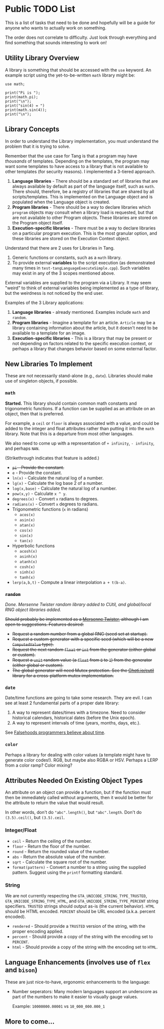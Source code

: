 # Public TODO List
This is a list of tasks that need to be done and hopefully will be a guide for anyone who wants to actually work on something.

The order does not correlate to difficulty.  Just look through everything and find something that sounds interesting to work on!

## Utility Library Overview
A library is something that should be accessed with the `use` keyword.  An example script using the yet-to-be-written `math` library might be:
```
use math;

print("Pi is ");
print(math.pi);
print("\n");
print("sin(4) = ")
print(math.sin(4));
print("\n");
```

## Library Concepts
In order to understand the Library implementation, you must understand the problem that it is trying to solve.

Remember that the use case for Tang is that a program may have *thousands* of templates.  Depending on the templates, the program may want some templates to have access to a library that is not available to other templates (for security reasons).  I implemented a 3-tiered approach.
  1. **Language libraries** - There should be a standard set of libraries that are always available by default as part of the language itself, such as `math`.  There should, therefore, be a registry of libraries that are shared by all scripts/templates.  This is implemented on the Language object and is populated when the Language object is created.
  2. **Program libraries** - There should be a way to declare libraries which `program` objects may consult when a library load is requested, but that are not available to other Program objects.  These libraries are stored on the Program object itself.
  3. **Execution-specific libraries** - There must be a way to declare libraries on a particular program execution.  This is the most granular option, and these libraries are stored on the Execution Context object.

Understand that there are 2 uses for Libraries in Tang.
  1. Generic functions or constants, such as a `math` library.
  2. To provide external **variables** to the script execution (as demonstrated many times in `test-tangLanguageExecuteSimple.cpp`).  Such variables may exist in any of the 3 scopes mentioned above.

External variables are supplied to the program via a Library.  It may seem "weird" to think of external variables being implemented as a type of library, but the weirdness is not noticed by the end user.

Examples of the 3 Library applications:
  1. **Language libraries** - already mentioned.  Examples include `math` and `random`.
  2. **Program libraries** - Imagine a template for an article.  `Article` may be a library containing information about the article, but it doesn't need to be available to a template for an image.
  3. **Execution-specific libraries** - This is a library that may be present or not depending on factors related to the specific execution context, or perhaps a library that changes behavior based on some external factor.

## New Libraries To Implement
These are not necessarily stand-alone (e.g., `date`).  Libraries should make use of singleton objects, if possible.

### `math`
**Started.**  This library should contain common math constants and trigonometric functions.  If a function can be supplied as an attribute on an object, then that is preferred.

For example, a `ceil` or `floor` is always associated with a value, and could be added to the integer and float attributes rather than putting it into the `math` library.  Note that this is a departure from most other languages.

We also need to come up with a representation of `+ infinity`, `- infinity`, and perhaps `NAN`.

(Strikethrough indicates that feature is added.)
  * ~~`pi` - Provide the constant.~~
  * `e` - Provide the constant.
  * `ln(x)` - Calculate the natural log of a number.
  * `lg(x)` - Calculate the log base 2 of a number.
  * `log(x,base)` - Calculate the natural log of a number.
  * `pow(x,y)` - Calculate `x ^ y`.
  * `degrees(x)` - Convert `x` radians to degrees.
  * `radians(x)` - Convert `x` degrees to radians.
  * Trigonometric functions (`x` in radians)
    * `acos(x)`
    * `asin(x)`
    * `atan(x)`
    * `cos(x)`
    * `sin(x)`
    * `tan(x)`
  * Hyperbolic functions
    * `acosh(x)`
    * `asinh(x)`
    * `atanh(x)`
    * `cosh(x)`
    * `sinh(x)`
    * `tanh(x)`
  * `lerp(a,b,t)` - Compute a linear interpolation `a + t(b-a)`.

### ~~`random`~~

*Done.  Mersenne Twister random library added to CUtil, and global/local RNG object libraries added.*

~~Should probably be implemented as a [Mersenne Twister](https://en.wikipedia.org/wiki/Mersenne_Twister), although I am open to suggestions.  Features desired:~~

  * ~~Request a random number from a global RNG (seed set at startup).~~
  * ~~Request a custom generator with a specific seed (which will be a new `ComputedValue` type).~~
  * ~~Request the next random `float` or `int` from the generator (either global or custom).~~
  * ~~Request a `unit` random value (a `float` from `0` to `1`) from the generator (either global or custom).~~
  * ~~The global generator will need Mutex protection.  See the [Ghoti.io/cutil](https://github.com/Ghoti-io/CUtil) library for a cross-platform mutex implementation.~~

### `date`
Date/time functions are going to take some research.  They are evil.  I can see at least 2 fundamental parts of a proper date library:
  1. A way to represent dates/times with a timezone.  Need to consider historical calendars, historical dates (before the Unix epoch).
  2. A way to represent intervals of time (years, months, days, etc.).

See [Falsehoods programmers believe about time](https://gist.github.com/timvisee/fcda9bbdff88d45cc9061606b4b923ca).

### `color`
Perhaps a library for dealing with color values (a template might have to generate color codes!).  RGB, but maybe also RGBA or HSV.  Perhaps a LERP from a color ramp?  Color mixing?

## Attributes Needed On Existing Object Types
An attribute on an object can provide a function, but if the function must then be immediately called without arguments, then it would be better for the attribute to return the value that would result.

In other words, don't do ```"abc".length()```, but ```"abc".length```.  Don't do ```(3.5).ceil()```, but ```(3.5).ceil```.

### Integer/Float
  * `ceil` - Return the ceiling of the number.
  * `floor` - Return the floor of the number.
  * `round` - Return the rounded value of the number.
  * `abs` - Return the absolute value of the number.
  * `sqrt` - Calculate the square root of the number.
  * `format(pattern)` - Convert a number to a string using the supplied pattern.  Suggest using the `printf` formatting standard.

### String
We are not currently respecting the `GTA_UNICODE_STRING_TYPE_TRUSTED`, `GTA_UNICODE_STRING_TYPE_HTML`, and `GTA_UNICODE_STRING_TYPE_PERCENT` string specifiers.  `TRUSTED` strings should output as-is (the current behavior).  `HTML` should be HTML encoded.  `PERCENT` should be URL encoded (a.k.a. percent encoded).
  * `rendered` - Should provide a `TRUSTED` version of the string, with the proper encoding applied.
  * `percent` - Should provide a copy of the string with the encoding set to `PERCENT`.
  * `html` - Should provide a copy of the string with the encoding set to `HTML`.

## Language Enhancements (involves use of `flex` and `bison`)
These are just nice-to-have, ergonomic enhancements to the language:
  * Number seperators: Many modern languages support an underscore as part of the numbers to make it easier to visually gauge values.

    Example: `10000000.00001` vs `10_000_000.000_1`

## More to come...
